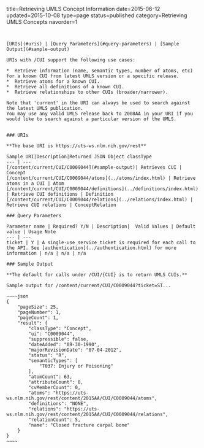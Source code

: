 title=Retrieving UMLS Concept Information
date=2015-06-12
updated=2015-10-08
type=page
status=published
category=Retrieving UMLS Concepts
navorder=1
~~~~~~


[URIs](#uris) | [Query Parameters](#query-parameters) | [Sample Output](#sample-output)

URIs with /CUI support the following use cases:

*  Retrieve information (name, semantic types, number of atoms, etc) for a known CUI from latest UMLS version or a specific release.
*  Retrieve atoms for a known CUI.
*  Retrieve all definitions of a known CUI.
*  Retrieve relationships to other CUIs (broader/narrower).

Note that 'current' in the URI can always be used to search against the latest UMLS publication.
You may use any valid UMLS release back to 2008AA in your URI if you would like to search against a particular version of the UMLS.


### URIs

**The base URI is https://uts-ws.nlm.nih.gov/rest**

Sample URI|Description|Returned JSON Object classType
--- | ---
[/content/current/CUI/C0009044](#sample-output)| Retrieves CUI | Concept
[/content/current/CUI/C0009044/atoms](../atoms/index.html) | Retrieve atoms in a CUI | Atom
[/content/current/CUI/C0009044/definitions](../definitions/index.html) | Retrieve CUI definitions | Definition
[/content/current/CUI/C0009044/relations](../relations/index.html) | Retrieve CUI relations | ConceptRelation

### Query Parameters

Parameter name | Required? Y/N | Description|  Valid Values | Default value | Usage Note
--- | ---
ticket | Y | A single-use service ticket is required for each call to the API. See [authentication](../authentication.html) for more information | n/a | n/a | n/a

### Sample Output

**The default for calls under /CUI/{CUI} is to return UMLS CUIs.**

Sample output for /content/current/CUI/C0009044?ticket=ST...

~~~~json
{
    "pageSize": 25,
    "pageNumber": 1,
    "pageCount": 1,
    "result": {
        "classType": "Concept",
        "ui": "C0009044",
        "suppressible": false,
        "dateAdded": "09-30-1990",
        "majorRevisionDate": "07-04-2012",
        "status": "R",
        "semanticTypes": [
            "T037: Injury or Poisoning"
        ],
        "atomCount": 63,
        "attributeCount": 0,
        "cvMemberCount": 0,
        "atoms": "https://uts-ws.nlm.nih.gov/rest/content/2015AA/CUI/C0009044/atoms",
        "definitions": "NONE",
        "relations": "https://uts-ws.nlm.nih.gov/rest/content/2015AA/CUI/C0009044/relations",
        "relationCount": 5,
        "name": "Closed fracture carpal bone"
    }
}
~~~~
